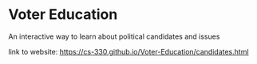 # Voter Education
An interactive way to learn about political candidates and issues

link to website: https://cs-330.github.io/Voter-Education/candidates.html
